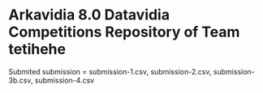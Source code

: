 # Arkavidia 8.0 Datavidia Competitions Repository of Team tetihehe

Submited submission = submission-1.csv, submission-2.csv, submission-3b.csv, submission-4.csv
